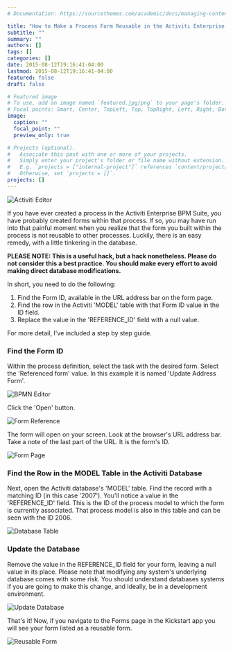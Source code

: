 ```yaml
---
# Documentation: https://sourcethemes.com/academic/docs/managing-content/

title: "How to Make a Process Form Reusable in the Activiti Enterprise BPM Suite"
subtitle: ""
summary: ""
authors: []
tags: []
categories: []
date: 2015-08-12T19:16:41-04:00
lastmod: 2015-08-12T19:16:41-04:00
featured: false
draft: false

# Featured image
# To use, add an image named `featured.jpg/png` to your page's folder.
# Focal points: Smart, Center, TopLeft, Top, TopRight, Left, Right, BottomLeft, Bottom, BottomRight.
image:
  caption: ""
  focal_point: ""
  preview_only: true

# Projects (optional).
#   Associate this post with one or more of your projects.
#   Simply enter your project's folder or file name without extension.
#   E.g. `projects = ["internal-project"]` references `content/project/deep-learning/index.md`.
#   Otherwise, set `projects = []`.
projects: []
---
```

![Activiti Editor](091415_0329_Howtomakeap1.jpg)

If you have ever created a process in the Activiti Enterprise BPM Suite, you have probably created forms within that process. If so, you may have run into that painful moment when you realize that the form you built within the process is not reusable to other processes. Luckily, there is an easy remedy, with a little tinkering in the database.

<strong>PLEASE NOTE: This is a useful hack, but a hack nonetheless. Please do not consider this a best practice.&nbsp;You should make every effort&nbsp;to avoid making direct database modifications.</strong>

In short, you need to do the following:
<ol>
 	<li>Find the Form ID, available in the URL address bar on the form page.</li>
 	<li>Find the row in the Activiti 'MODEL' table with that Form ID value in the ID field.</li>
 	<li>Replace the value in the 'REFERENCE_ID' field with a null value.</li>
</ol>
For more detail, I've included a step by step guide.
<h3>Find the Form ID</h3>
Within the process definition, select the task with the desired form. Select the 'Referenced form' value. In this example it is named 'Update Address Form'.

![BPMN Editor](091415_0329_Howtomakeap2.jpg)

Click the 'Open' button.

![Form Reference](091415_0329_Howtomakeap3.jpg)

The form will open on your screen. Look at the browser's URL address bar. Take a note of the last part of the URL. It is the form's ID.

![Form Page](Form-Page-medium-with-box.jpg)
<h3>Find the Row in the MODEL Table in the Activiti Database</h3>
Next, open the Activiti database's 'MODEL' table. Find the record with a matching ID (in this case '2007'). You'll notice a value in the 'REFERENCE_ID' field. This is the ID of the process model to which the form is currently associated. That process model is also in this table and can be seen with the ID 2006.

![Database Table](091415_0329_Howtomakeap5.jpg)
<h3>Update the Database</h3>
Remove the value in the REFERENCE_ID field for your form, leaving a null value in its place. Please note that modifying any system's underlying database comes with some risk. You should understand databases systems if you are going to make this change, and ideally, be in a development environment.

![Update Database](091415_0329_Howtomakeap6.jpg)

That's it! Now, if you navigate to the Forms page in the Kickstart app you will see your form listed as a reusable form.

![Reusable Form](091415_0329_Howtomakeap7.jpg)

